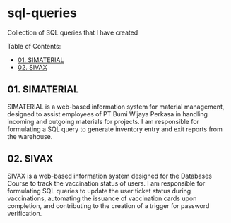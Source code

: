 # sql-queries
Collection of SQL queries that I have created

Table of Contents:
- [01. SIMATERIAL](./01.%20SIMATERIAL)
- [02. SIVAX](./02.%20SIVAX)

## 01. SIMATERIAL
SIMATERIAL is a web-based information system for material management, designed to assist employees of PT Bumi Wijaya Perkasa in handling incoming and outgoing materials for projects. I am responsible for formulating a SQL query to generate inventory entry and exit reports from the warehouse.

## 02. SIVAX
SIVAX is a web-based information system designed for the Databases Course to track the vaccination status of users. I am responsible for formulating SQL queries to update the user ticket status during vaccinations, automating the issuance of vaccination cards upon completion, and contributing to the creation of a trigger for password verification.
